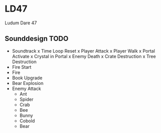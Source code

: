 # LD47
Ludum Dare 47

## Sounddesign TODO

 - Soundtrack
 x Time Loop Reset
 x Player Attack
 x Player Walk
 x Portal Activate
 x Crystal in Portal
 x Enemy Death
 x Crate Destruction
 x Tree Destruction
 - Fire Start
 - Fire
 - Book Upgrade
 - Bear Explosion
 - Enemy Attack
   - Ant
   - Spider
   - Crab
   - Bee
   - Bunny
   - Cobold
   - Bear
